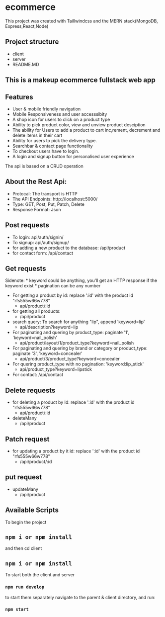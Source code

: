 # ecommerce

This project was created with Taillwindcss and the MERN stack(MongoDB, Express,React,Node)

## Project structure
* client
* server
* README.MD

## This is a makeup ecommerce fullstack web app 

## Features

* User & mobile friendly navigation
* Mobile Responsiveness and user accesssibity
* A shop icon for users to click on a product type
* Ability to pick product color, view and unview product desciption
* The ability for Users to add a product to cart inc,rement, decrement and delete items in their cart
* Ability for users to pick the delivery type. 
* Searchbar & contact page functionality
* To checkout users have to login.
* A login and signup button for personalised user experience

The api is based on a CRUD operation
## About the Rest Api:
* Protocal: The transport is HTTP
* The API Endpoints:  http://localhost:5000/
* Type: GET, Post, Put, Patch, Delete
* Response Format: Json

## Post requests
* To login: api/auth/signin/
* To signup: api/auth/signup/
* for adding a new product to the database: /api/product
* for contact form: /api/contact 


## Get requests
Sidenote:  * keyword could be anything, you'll get an HTTP response if the keyword exist 
           * pagination can be any number 
 * For getting a product by id: replace ':id' with the product id "rfs555w66w778"
    * api/product/:id
 * for getting all products:
   * /api/product
 * search query: To search for anything "lip", append 'keyword=lip'
    * api/description?keyword=lip 
 * For paginating and quering by product_type: paginate '1', 'keyword=nail_polish'
    *  api/product/layout/1/product_type?keyword=nail_polish
 * For paginating and quering by brand or category or product_type: paginate '3', 'keyword=concealer'
    * api/product/3/product_type?keyword=concealer
 * For quering product_type with no pagination: 'keyword:lip_stick' 
    * api/product_type?keyword=lipstick
 * For contact: /api/contact
  
 ## Delete requests
 * for deleting a product by  Id: replace ':id' with the product id "rfs555w66w778"
    * api/product/:id
 * deleteMany 
    * /api/product
 ## Patch request
 * for updating a product by it id: replace ':id' with the product id "rfs555w66w778"
    * /api/product/:id
 
 ## put request
 * updateMany
    * /api/product
 
  
## Available Scripts


To begin the project
## `npm i or npm install`

and then cd client

## `npm i or npm install`

To start both the client and server 

### `npm run develop`

to start them separately navigate to the parent & client directory, and run:

### `npm start`


